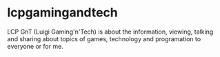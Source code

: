 # lcpgamingandtech

LCP GnT (Luigi Gaming'n'Tech) is about the information, viewing, talking and sharing about topics of games, technology and programation to everyone or for me.

